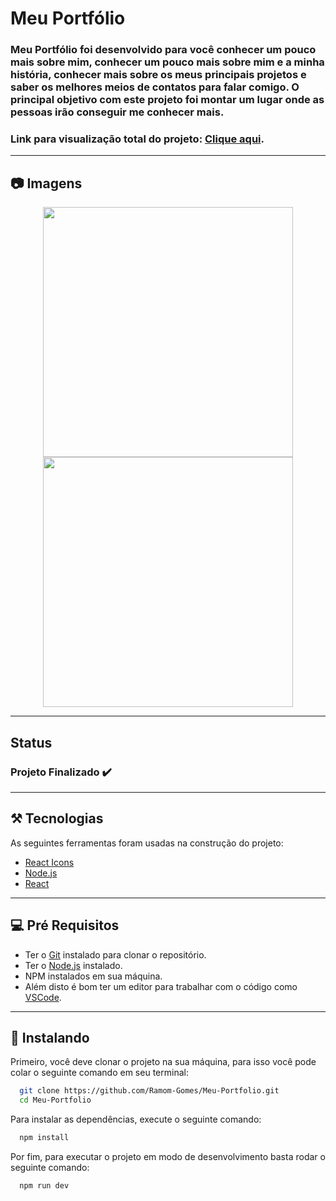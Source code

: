 # Meu Portfólio

### Meu Portfólio foi desenvolvido para você conhecer um pouco mais sobre mim, conhecer um pouco mais sobre mim e a minha história, conhecer mais sobre os meus principais projetos e saber os melhores meios de contatos para falar comigo. O principal objetivo com este projeto foi montar um lugar onde as pessoas irão conseguir me conhecer mais.

### Link para visualização total do projeto: [Clique aqui](https://monumental-alfajores-8ca782.netlify.app/).
---
## 📷 Imagens

<div align="center" display="flex">
<img src="https://github.com/Ramom-Gomes/Meu-Portfolio/assets/110055468/83f2abdc-3deb-46f0-8a63-13f40e0c3989" width="400px" />
<img src="https://github.com/Ramom-Gomes/Meu-Portfolio/assets/110055468/917bafec-6337-431d-8e27-59fa70d54e37" width="400px" />
</div>

---

## Status
### Projeto Finalizado ✔️
---

## ⚒️ Tecnologias
As seguintes ferramentas foram usadas na construção do projeto:

- [React Icons](https://react-icons.github.io/react-icons/)
- [Node.js](https://nodejs.org/en/)
- [React](https://pt-br.reactjs.org/)

---

## 💻 Pré Requisitos

* Ter o [Git](https://git-scm.com) instalado para clonar o repositório.
* Ter o [Node.js](https://nodejs.org/en/) instalado.
* NPM instalados em sua máquina.
* Além disto é bom ter um editor para trabalhar com o código como [VSCode](https://code.visualstudio.com/).

---

## 🚀 Instalando

Primeiro, você deve clonar o projeto na sua máquina, para isso você pode colar o seguinte comando em seu terminal:

```bash
  git clone https://github.com/Ramom-Gomes/Meu-Portfolio.git
  cd Meu-Portfolio
```
Para instalar as dependências, execute o seguinte comando:

```bash
  npm install
```

Por fim, para executar o projeto em modo de desenvolvimento basta rodar o seguinte comando:

```bash
  npm run dev
```

